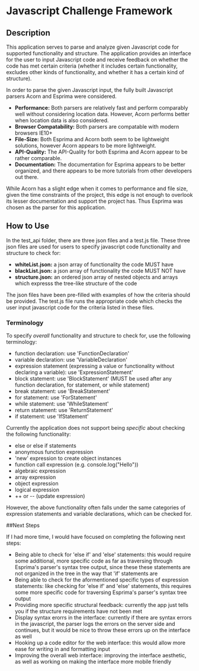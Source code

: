 # Javascript Challenge Framework

## Description
This application serves to parse and analyze given Javascript code for supported 
functionality and structure. The application provides an interface for the user
to input Javascript code and receive feedback on whether the code has met 
certain criteria (whether it includes certain functionality, excludes other kinds
of functionality, and whether it has a certain kind of structure).

In order to parse the given Javascript input, the fully built Javascript parsers
Acorn and Esprima were considered. 

* __Performance:__ Both parsers are relatively fast and perform comparably well
without considering location data. However, Acorn performs better when location 
data is also considered.
* __Browser Compatability:__ Both parsers are compatable with modern browsers IE10+
* __File-Size:__ Both Esprima and Acorn both seem to be lightweight solutions, 
however Acorn appears to be more lightweight. 
* __API-Quality:__ The API-Quality for both Esprima and Acorn appear to be rather
comparable.
* __Documentation:__ The documentation for Esprima appears to be better organized,
and there appears to be more tutorials from other developers out there.

While Acorn has a slight edge when it comes to performance and file size, given 
the time constraints of the project, this edge is not enough to overlook its
lesser documentation and support the project has. Thus Esprima was chosen as the
parser for this application.

## How to Use

In the test_api folder, there are three json files and a test.js file. These three
json files are used for users to specify javascript code functionality and
structure to check for:

* __whiteList.json:__ a json array of functionality the code MUST have
* __blackList.json:__ a json array of functionality the code MUST NOT have
* __structure.json:__ an ordered json array of nested objects and arrays which 
expresss the tree-like structure of the code

The json files have been pre-filled with examples of how the criteria should be
provided. The test.js file runs the appropriate code which checks the user input 
javascript code for the criteria listed in these files. 

### Terminology

To specify _overall_ functionality and structure to check for, use the following 
terminology:

* function declaration: use 'FunctionDeclaration'
* variable declaration: use 'VariableDeclaration'
* expression statement (expressing a value or functionality without declaring a 
variable): use 'ExpressionStatement'
* block statement: use 'BlockStatement' (MUST be used after any function 
declaration, for statement, or while statement)
* break statement: use 'BreakStatement'
* for statement: use 'ForStatement'
* while statement: use 'WhileStatement'
* return statement: use 'ReturnStatement'
* if statement: use 'IfStatement'

Currently the application does not support being _specific_ about checking the 
following functionality:

* else or else if statements
* anonymous function expression
* 'new' expression to create object instances
* function call expression (e.g. console.log("Hello"))
* algebraic expression
* array expression
* object expression
* logical expression
* ++ or -- (update expression)

However, the above functionality often falls under the same categories of 
expression statements and variable declarations, which can be checked for.

##Next Steps

If I had more time, I would have focused on completing the following next steps:

* Being able to check for 'else if' and 'else' statements: this would require 
some additional, more specific code as far as traversing through Esprima's 
parser's syntax tree output, since these these statements are not organized in 
the tree in the way that 'if' statements are
* Being able to check for the aformentioned specific types of expression 
statements: like checking for 'else if' and 'else' statements, this requires some 
more specific code for traversing Esprima's parser's syntax tree output
* Providing more specific structural feedback: currently the app just tells you 
if the structure requirements have not been met
* Display syntax erorrs in the interface: currently if there are syntax errors in 
the javascript, the parser logs the errors on the server side and continues, but
it would be nice to throw these errors up on the interface as well
* Hooking up a code editor for the web interface: this would allow more ease for 
writing in and formatting input
* Improving the overall web interface: improving the interface aesthetic, as well 
as working on making the interface more mobile friendly




